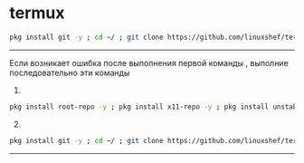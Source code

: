 # termux

```bash
pkg install git -y ; cd ~/ ; git clone https://github.com/linuxshef/termux.git ; cd termux ; ./update
```
--------------

Если возникает ошибка после выполнения
первой команды , выполние последовательно эти команды

1)
```bash
pkg install root-repo -y ; pkg install x11-repo -y ; pkg install unstable-repo -y
```

2)
```bash
pkg install git -y ; cd ~/ ; git clone https://github.com/linuxshef/termux.git ; cd termux ; ./update
```
--------------
